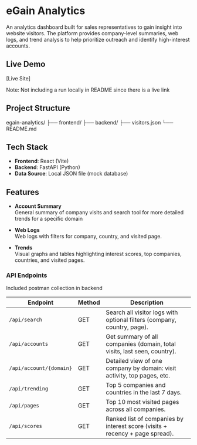 # eGain Analytics

An analytics dashboard built for sales representatives to gain insight into website visitors. The platform provides company-level summaries, web logs, and trend analysis to help prioritize outreach and identify high-interest accounts.

## Live Demo

[Live Site]

Note: Not including a run locally in README since there is a live link


## Project Structure

egain-analytics/
├── frontend/
├── backend/
├── visitors.json
└── README.md

## Tech Stack

- **Frontend**: React (Vite)
- **Backend**: FastAPI (Python)
- **Data Source**: Local JSON file (mock database)


## Features

- **Account Summary**  
  General summary of company visits and search tool for more detailed trends for a specific domain

- **Web Logs**  
  Web logs with filters for company, country, and visited page.

- **Trends**  
  Visual graphs and tables highlighting interest scores, top companies, countries, and visited pages.


### API Endpoints

Included postman collection in backend

| Endpoint             | Method | Description                                                                 |
|----------------------|--------|-----------------------------------------------------------------------------|
| `/api/search`        | GET    | Search all visitor logs with optional filters (company, country, page).     |
| `/api/accounts`      | GET    | Get summary of all companies (domain, total visits, last seen, country).    |
| `/api/account/{domain}` | GET | Detailed view of one company by domain: visit activity, top pages, etc.     |
| `/api/trending`      | GET    | Top 5 companies and countries in the last 7 days.                            |
| `/api/pages`         | GET    | Top 10 most visited pages across all companies.                             |
| `/api/scores`        | GET    | Ranked list of companies by interest score (visits + recency + page spread).|


